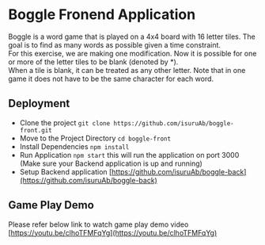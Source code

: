 # Boggle Fronend Application
Boggle is a word game that is played on a 4x4 board with 16 letter tiles. 
The goal is to find as many words as possible given a time constraint.  
For this exercise, we are making one modification.  Now it is possible for one or more of the letter tiles to be blank (denoted by *).  
When a tile is blank, it can be treated as any other letter.  Note that in one game it does not have to be the same character for each word.  

## Deployment

- Clone the project `git clone https://github.com/isuruAb/boggle-front.git`
- Move to the Project Directory `cd boggle-front`
- Install Dependencies `npm install`
- Run Application `npm start` this will run the application on port 3000 (Make sure your Backend application is up and running)
- Setup Backend application [https://github.com/isuruAb/boggle-back](https://github.com/isuruAb/boggle-back)


## Game Play Demo

Please refer below link to watch game play demo video
[https://youtu.be/clhoTFMFqYg](https://youtu.be/clhoTFMFqYg) 

